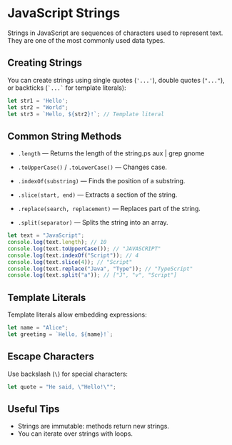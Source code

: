 # JavaScript Strings

Strings in JavaScript are sequences of characters used to represent text. They are one of the most commonly used data types.

## Creating Strings

You can create strings using single quotes (`'...'`), double quotes (`"..."`), or backticks (`` `...` `` for template literals):

```js
let str1 = 'Hello';
let str2 = "World";
let str3 = `Hello, ${str2}!`; // Template literal
```

## Common String Methods

- `.length` — Returns the length of the string.ps aux | grep gnome

- `.toUpperCase()` / `.toLowerCase()` — Changes case.
- `.indexOf(substring)` — Finds the position of a substring.
- `.slice(start, end)` — Extracts a section of the string.
- `.replace(search, replacement)` — Replaces part of the string.
- `.split(separator)` — Splits the string into an array.

```js
let text = "JavaScript";
console.log(text.length); // 10
console.log(text.toUpperCase()); // "JAVASCRIPT"
console.log(text.indexOf("Script")); // 4
console.log(text.slice(4)); // "Script"
console.log(text.replace("Java", "Type")); // "TypeScript"
console.log(text.split("a")); // ["J", "v", "Script"]
```

## Template Literals

Template literals allow embedding expressions:

```js
let name = "Alice";
let greeting = `Hello, ${name}!`;
```

## Escape Characters

Use backslash (`\`) for special characters:

```js
let quote = "He said, \"Hello!\"";
```

## Useful Tips

- Strings are immutable: methods return new strings.
- You can iterate over strings with loops.
